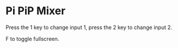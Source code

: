 # Pi PiP Mixer

Press the 1 key to change input 1, press the 2 key to change input 2.

F to toggle fullscreen.
